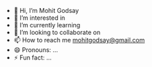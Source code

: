 - 👋 Hi, I’m Mohit Godsay
- 👀 I’m interested in 
- 🌱 I’m currently learning 
- 💞️ I’m looking to collaborate on 
- 📫 How to reach me mohitgodsay@gmail.com
- 😄 Pronouns: ...
- ⚡ Fun fact: ...

<!---
GodRanger/GodRanger is a ✨ special ✨ repository because its `README.md` (this file) appears on your GitHub profile.
You can click the Preview link to take a look at your changes.
--->
